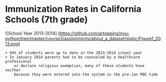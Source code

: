 # Immunization Rates in California Schools (7th grade)

![School Year 2013-2014]
(https://github.com/artopping/nyu-python/tree/master/course3/assignments/about_a_dataset/static/Figure1_2013.png)

	+ 94% of students were up to date in the 2013-2014 school year 
	+ In January 2014 parents had to be counseled by a healthcare professional
	   	or declare religious exemption, many of these students have neither
		because they were entered into the system in the pre-Jan PBE time 




